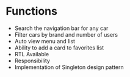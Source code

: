 # Functions

- Search the navigation bar for any car
- Filter cars by brand and number of users
- Auto view menu and list
- Ability to add a card to favorites list
- RTL Available
- Responsibility
- Implementation of Singleton design pattern
